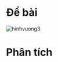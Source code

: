 # Đề bài
![hinhvuong3](https://github.com/VanHoang110802/Competitive_Programming/assets/108053955/e3606451-462b-4498-8aeb-9ae9892f9564)

# Phân tích
